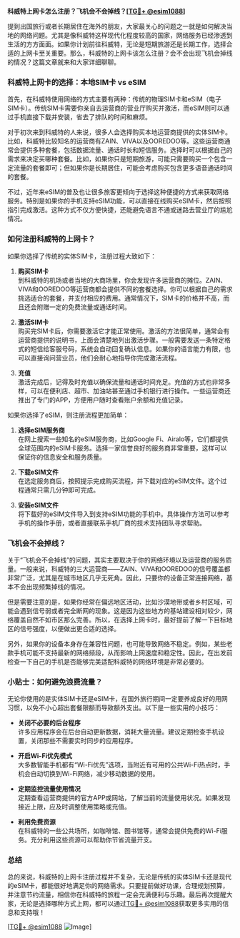 **科威特上网卡怎么注册？飞机会不会掉线？[[TG💪+ @esim1088](https://t.me/s/esim1088)]**

提到出国旅行或者长期居住在海外的朋友，大家最关心的问题之一就是如何解决当地的网络问题。尤其是像科威特这样现代化程度较高的国家，网络服务已经渗透到生活的方方面面。如果你计划前往科威特，无论是短期旅游还是长期工作，选择合适的上网卡至关重要。那么，科威特的上网卡该怎么注册？会不会出现飞机会掉线的情况？这篇文章就来和大家详细聊聊。

### 科威特上网卡的选择：本地SIM卡 vs eSIM

首先，在科威特使用网络的方式主要有两种：传统的物理SIM卡和eSIM（电子SIM卡）。传统SIM卡需要你亲自去运营商的营业厅购买并激活，而eSIM则可以通过手机直接下载并安装，省去了排队的时间和麻烦。

对于初次来到科威特的人来说，很多人会选择购买本地运营商提供的实体SIM卡。比如，科威特比较知名的运营商有ZAIN、VIVA以及OOREDOO等。这些运营商通常会提供多种套餐，包括数据流量、通话时长和短信服务。选择时可以根据自己的需求来决定买哪种套餐。比如，如果你只是短期旅游，可能只需要购买一个包含一定流量的套餐即可；但如果你是长期居住，可能会考虑购买包含更多语音通话时间的套餐。

不过，近年来eSIM的普及也让很多旅客更倾向于选择这种便捷的方式来获取网络服务。特别是如果你的手机支持eSIM功能，可以直接在线购买eSIM卡，然后按照指引完成激活。这种方式不仅方便快捷，还能避免语言不通或迷路去营业厅的尴尬情况。

### 如何注册科威特的上网卡？

如果你选择了传统的实体SIM卡，注册过程大致如下：

1. **购买SIM卡**  
   到科威特的机场或者当地的大商场里，你会发现许多运营商的摊位。ZAIN、VIVA和OOREDOO等运营商都会提供不同的套餐选择。你可以根据自己的需求挑选适合的套餐，并支付相应的费用。通常情况下，SIM卡的价格并不高，而且还会附赠一定的免费流量或通话时间。

2. **激活SIM卡**  
   购买完SIM卡后，你需要激活它才能正常使用。激活的方法很简单，通常会有运营商提供的说明书，上面会清楚地列出激活步骤。一般需要发送一条特定格式的短信给客服号码，系统会自动回复确认信息。如果你的语言能力有限，也可以直接询问营业员，他们会耐心地指导你完成激活流程。

3. **充值**  
   激活完成后，记得及时充值以确保流量和通话时间充足。充值的方式也非常多样，可以在便利店、超市、加油站甚至通过手机银行进行操作。一些运营商还推出了专门的APP，方便用户随时查看账户余额和充值记录。

如果你选择了eSIM，则注册流程更加简单：

1. **选择eSIM服务商**  
   在网上搜索一些知名的eSIM服务商，比如Google Fi、Airalo等，它们都提供全球范围内的eSIM卡服务。选择一家信誉良好的服务商非常重要，这样可以保证你的信息安全和服务质量。

2. **下载eSIM文件**  
   在选定服务商后，按照提示完成购买流程，并下载对应的eSIM文件。这个过程通常只需几分钟即可完成。

3. **安装eSIM文件**  
   将下载好的eSIM文件导入到支持eSIM功能的手机中。具体操作方法可以参考手机的操作手册，或者直接联系手机厂商的技术支持团队寻求帮助。

### 飞机会不会掉线？

关于“飞机会不会掉线”的问题，其实主要取决于你的网络环境以及运营商的服务质量。一般来说，科威特的三大运营商——ZAIN、VIVA和OOREDOO的信号覆盖都非常广泛，尤其是在城市地区几乎无死角。因此，只要你的设备正常连接网络，基本不会出现频繁掉线的情况。

但是需要注意的是，如果你经常在偏远地区活动，比如沙漠地带或者乡村区域，可能会遇到信号弱或者完全断网的现象。这是因为这些地方的基站建设相对较少，网络覆盖自然不如市区那么完善。所以，在选择上网卡时，最好提前了解一下目标地区的信号强度，以便做出更合适的选择。

另外，如果你的设备本身存在兼容性问题，也可能导致网络不稳定。例如，某些老款手机可能不支持最新的网络频段，从而影响上网速度和稳定性。因此，在出发前检查一下自己的手机是否能够完美适配科威特的网络环境是非常必要的。

### 小贴士：如何避免浪费流量？

无论你使用的是实体SIM卡还是eSIM卡，在国外旅行期间一定要养成良好的用网习惯，以免不小心超出套餐限额而导致额外支出。以下是一些实用的小技巧：

- **关闭不必要的后台程序**  
  许多应用程序会在后台自动更新数据，消耗大量流量。建议定期检查手机设置，关闭那些不需要实时同步的应用程序。

- **开启Wi-Fi优先模式**  
  大多数智能手机都有“Wi-Fi优先”选项，当附近有可用的公共Wi-Fi热点时，手机会自动切换到Wi-Fi网络，减少移动数据的使用。

- **定期监控流量使用情况**  
  定期查看运营商提供的官方APP或网站，了解当前的流量使用状况。如果发现接近上限，应及时调整使用策略或充值。

- **利用免费资源**  
  在科威特的一些公共场所，如咖啡馆、图书馆等，通常会提供免费的Wi-Fi服务。充分利用这些资源可以帮助你节省流量开支。

### 总结

总的来说，科威特的上网卡注册过程并不复杂，无论是传统的实体SIM卡还是现代的eSIM卡，都能很好地满足你的网络需求。只要提前做好功课，合理规划预算，并注意节约流量，相信你在科威特的旅程一定会充满便利与乐趣。最后再次提醒大家，无论是选择哪种方式上网，都可以通过[TG💪+ @esim1088](https://t.me/s/esim1088)获取更多实用的信息和支持哦！

[[TG💪+ @esim1088](https://t.me/s/esim1088) ![Image](https://i.postimg.cc/4NQfJmqS/Snipaste-2025-05-13-00-14-12.png)]